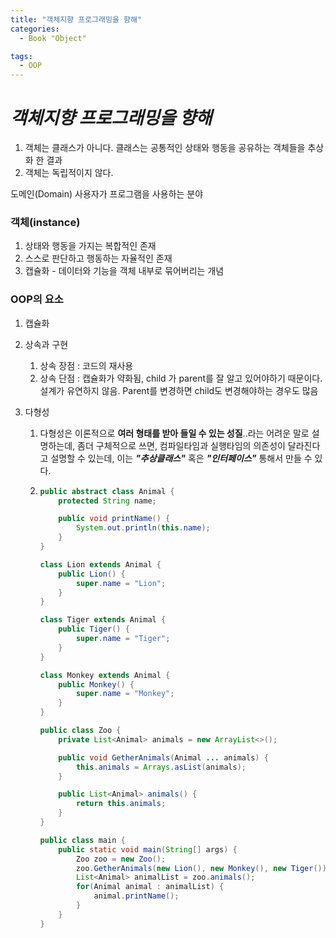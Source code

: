 ```yaml
---
title: "객체지향 프로그래밍을 향해"
categories:
  - Book "Object"

tags:
  - OOP
---
```


# *객체지향 프로그래밍을 향해*

1. 객체는 클래스가 아니다. 클래스는 공통적인 상태와 행동을 공유하는 객체들을 추상화 한 결과
2. 객체는 독립적이지 않다.



도메인(Domain) 사용자가 프로그램을 사용하는 분야



### 객체(instance)

1. 상태와 행동을 가지는 복합적인 존재
2. 스스로 판단하고 행동하는 자율적인 존재
3. 캡슐화 - 데이터와 기능을 객체 내부로 묶어버리는 개념



### OOP의 요소

1. 캡슐화

2. 상속과 구현
   1. 상속 장점 : 코드의 재사용
   2. 상속 단점 : 캡슐화가 약화됨, child 가 parent를 잘 알고 있어야하기 때문이다. 설계가 유연하지 않음. Parent를 변경하면 child도 변경해야하는 경우도 많음

3. 다형성

   1. 다형성은 이론적으로 **여러 형태를 받아 들일 수 있는 성질**..라는 어려운 말로 설명하는데, 좀더 구체적으로 쓰면, 컴파일타임과 실행타임의 의존성이 달라진다고 설명할 수 있는데, 이는 ***"추상클래스"*** 혹은 ***"인터페이스"*** 통해서 만들 수 있다.

   2. ```java
      public abstract class Animal {
          protected String name;
      
          public void printName() {
              System.out.println(this.name);
          }
      }
      
      class Lion extends Animal {
          public Lion() {
              super.name = "Lion";
          }
      }
      
      class Tiger extends Animal {
          public Tiger() {
              super.name = "Tiger";
          }
      }
      
      class Monkey extends Animal {
          public Monkey() {
              super.name = "Monkey";
          }
      }
      ```

      ```java
      public class Zoo {
          private List<Animal> animals = new ArrayList<>();
      
          public void GetherAnimals(Animal ... animals) {
              this.animals = Arrays.asList(animals);
          }
      
          public List<Animal> animals() {
              return this.animals;
          }
      }
      ```

      ```java
      public class main {
          public static void main(String[] args) {
              Zoo zoo = new Zoo();
              zoo.GetherAnimals(new Lion(), new Monkey(), new Tiger()); // 이곳에서 GetherAnimals에 파라메터는 실제로 실행되는 이때와 위쪽에 Zoo 클래스 내부에서 작성되는 때와 다른 클래스가 존재하게 된다. 이런경우를 다형성을 적용한 경우이며, lazy binding 또는 dynamic binding이라고 한다.
              List<Animal> animalList = zoo.animals();
              for(Animal animal : animalList) {
                  animal.printName();
              }
          }
      }
      ```

      

